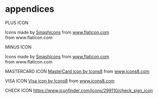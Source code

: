 # appendices

PLUS ICON
<div>Icons made by <a href="https://www.flaticon.com/authors/smashicons" title="Smashicons">Smashicons</a> from <a href="https://www.flaticon.com/" title="Flaticon">www.flaticon.com</a></div>
from www.flaticon.com

MINUS ICON
<div>Icons made by <a href="https://www.flaticon.com/authors/smashicons" title="Smashicons">Smashicons</a> from <a href="https://www.flaticon.com/" title="Flaticon">www.flaticon.com</a></div>
from www.flaticon.com

MASTERCARD ICON
<a href="https://icons8.com/icon/70558/mastercard">MasterCard icon by Icons8</a>
from www.icons8.com

VISA ICON
<a href="https://icons8.com/icon/jrULb7fkrnXf/visa">Visa icon by Icons8</a>
from www.icons8.com

CHECK ICON
https://www.iconfinder.com/icons/299110/check_sign_icon

